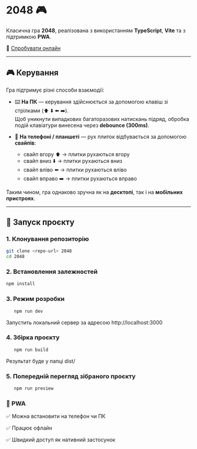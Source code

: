 # 2048 🎮

Класична гра **2048**, реалізована з використанням **TypeScript**, **Vite** та з підтримкою **PWA**.

🔗 [Спробувати онлайн](https://imaginative-lollipop-7616e8.netlify.app/)

---

## 🎮 Керування

Гра підтримує різні способи взаємодії:

- ⌨️ **На ПК** — керування здійснюється за допомогою клавіш зі стрілками (⬆️ ⬇️ ⬅️ ➡️).  
  Щоб уникнути випадкових багаторазових натискань підряд, обробка подій клавіатури винесена через **debounce (300ms)**.

- 📱 **На телефоні / планшеті** — рух плиток відбувається за допомогою **свайпів**:
    - свайп вгору ⬆️ → плитки рухаються вгору
    - свайп вниз ⬇️ → плитки рухаються вниз
    - свайп вліво ⬅️ → плитки рухаються вліво
    - свайп вправо ➡️ → плитки рухаються вправо

Таким чином, гра однаково зручна як на **десктопі**, так і на **мобільних пристроях**.

---

## 🚀 Запуск проєкту

### 1. Клонування репозиторію
```bash
git clone <repo-url> 2048
cd 2048
```

### 2. Встановлення залежностей
```bash
npm install
```

### 3. Режим розробки
```bash
   npm run dev
```

Запустить локальний сервер за адресою http://localhost:3000

### 4. Збірка проєкту
```bash
   npm run build
```

Результат буде у папці dist/

### 5. Попередній перегляд зібраного проєкту
```bash
   npm run preview
```

### 📱 PWA

✅ Можна встановити на телефон чи ПК

✅ Працює офлайн

✅ Швидкий доступ як нативний застосунок
